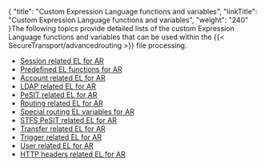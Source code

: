 {
    "title": "Custom Expression Language functions and variables",
    "linkTitle": "Custom Expression Language functions and variables",
    "weight": "240"
}The following topics provide detailed lists of the custom Expression Language functions and variables that can be used within the {{< SecureTransport/advancedrouting  >}} file processing.

-   <a href="r_st_session_related" class="MCXref xref">Session related EL for AR</a>
-   <a href="r_st_predefined_el_functions" class="MCXref xref">Predefined EL functions for AR</a>
-   <a href="r_st_account_related" class="MCXref xref">Account related EL for AR</a>
-   <a href="r_st_ldap_related" class="MCXref xref">LDAP related EL for AR</a>
-   <a href="r_st_pesit_related" class="MCXref xref">PeSIT related EL for AR</a>
-   <a href="r_st_routing_related" class="MCXref xref">Routing related EL for AR</a>
-   <a href="r_st_special_routing_variables" class="MCXref xref">Special routing EL variables for AR</a>
-   <a href="r_st_stfs_pesit_related" class="MCXref xref">STFS PeSIT related EL for AR</a>
-   <a href="r_st_transfer_related" class="MCXref xref">Transfer related EL for AR</a>
-   <a href="r_st_trigger_related" class="MCXref xref">Trigger related EL for AR</a>
-   <a href="r_st_user_related" class="MCXref xref">User related EL for AR</a>
-   <a href="r_st_http_headers" class="MCXref xref">HTTP headers related EL for AR</a>

